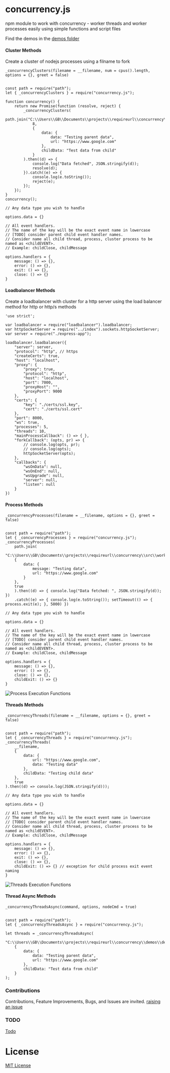 # concurrency.js

npm module to work with concurrency - worker threads and worker processes easily using simple functions and script files

Find the demos in the [demos folder](./demos)

#### Cluster Methods

Create a cluster of nodejs processes using a filname to fork

`_concurrencyClusters(filename = __filename, num = cpus().length, options = {}, greet = false)`

```

const path = require("path");
let { _concurrencyClusters } = require("concurrency.js");

function concurrency() {
    return new Promise(function (resolve, reject) {
        _concurrencyClusters(
            path.join("C:\\Users\\GB\\Documents\\projects\\requireurl\\concurrency\\src\\worker.cluster.js"),
            8,
            {
                data: {
                    data: "Testing parent data",
                    url: "https://www.google.com"
                },
                childData: "Test data from child"
            }
        ).then((d) => {
            console.log("Data fetched", JSON.stringify(d));
            resolve(d);
        }).catch((e) => {
            console.log(e.toString());
            reject(e);
        });
    });
}
concurrency();

```

```
// Any data type you wish to handle

options.data = {}

// All event handlers.
// The name of the key will be the exact event name in lowercase
// [TODO] consider parent child event handler names.
// Consider name all child thread, process, cluster process to be named as <childEVENT>.
// Example: childClose, childMessage

options.handlers = {
    message: () => {},
    error: () => {},
    exit: () => {},
    close: () => {}
}
```

#### Loadbalancer Methods

Create a loadbalancer with cluster for a http server using the load balancer method for http or http/s methods


```
'use strict';

var loadbalancer = require("loadbalancer").loadbalancer;
var httpSocketServer = require("../index").sockets.httpSocketServer;
var server = require("./express-app");

loadbalancer.loadbalancer({
    "server": server,
    "protocol": "http", // https
    "createCerts": true,
    "host": "localhost",
    "proxy": {
        "proxy": true,
        "protocol": "http",
        "host": "localhost",
        "port": 7000,
        "proxyHost": "",
        "proxyPort": 9000
    },
    "certs": {
        "key": "./certs/ssl.key",
        "cert": "./certs/ssl.cert"
    },
    "port": 8000,
    "ws": true,
    "processes": 5,
    "threads": 10,
    "mainProcessCallback": () => { },
    "forkCallback": (opts, pr) => {
        // console.log(opts, pr);
        // console.log(opts);
        httpSocketServer(opts);
    },
    "callbacks": {
        "wsOnData": null,
        "wsOnEnd": null,
        "wsUpgrade": null,
        "server": null,
        "listen": null
    }
})
```

#### Process Methods

`_concurrencyProcesses(filename = __filename, options = {}, greet = false)`

```

const path = require("path");
let { _concurrencyProcesses } = require("concurrency.js");
_concurrencyProcesses(
    path.join(
    "C:\\Users\\GB\\Documents\\projects\\requireurl\\concurrency\\src\\worker.process.js"),
    {
        data: {
            message: "Testing data",
            url: "https://www.google.com"
        }
    },
    true
    ).then((d) => { console.log("Data fetched: ", JSON.stringify(d)); })
    .catch((e) => { console.log(e.toString()); setTimeout(() => { process.exit(e); }, 5000) })

```

```
// Any data type you wish to handle

options.data = {}

// All event handlers.
// The name of the key will be the exact event name in lowercase
// [TODO] consider parent child event handler names.
// Consider name all child thread, process, cluster process to be named as <childEVENT>.
// Example: childClose, childMessage

options.handlers = {
    message: () => {},
    error: () => {},
    close: () => {},
    childExit: () => {}
}
```

![Process Execution Functions](./docs/Concurrency.js.Process.jpg)

#### Threads Methods

`_concurrencyThreads(filename = __filename, options = {}, greet = false)`

```

const path = require("path");
let { _concurrencyThreads } = require("concurrency.js");
_concurrencyThreads(
    __filename,
    {
        data: {
            url: "https://www.google.com",
            data: "Testing data"
        },
        childData: "Testing child data"
    },
    true
).then((d) => console.log(JSON.stringify(d)));

```

```
// Any data type you wish to handle

options.data = {}

// All event handlers.
// The name of the key will be the exact event name in lowercase
// [TODO] consider parent child event handler names.
// Consider name all child thread, process, cluster process to be named as <childEVENT>.
// Example: childClose, childMessage

options.handlers = {
    message: () => {},
    error: () => {},
    exit: () => {},
    close: () => {},
    childExit: () => {} // exception for child process exit event naming
}
```

![Threads Execution Functions](./docs/Concurrency.js.Threads.jpg)

#### Thread Async Methods

`_concurrencyThreadsAsync(command, options, nodeCmd = true)`

```

const path = require("path");
let { _concurrencyThreadsAsync } = require("concurrency.js");

let threads = _concurrencyThreadsAsync(
    "C:\\Users\\GB\\Documents\\projects\\requireurl\\concurrency\\demos\\demos.threads.js",
    {
        data: {
            data: "Testing parent data",
            url: "https://www.google.com"
        },
        childData: "Test data from child"
    }
);

```

### Contributions

Contributions, Feature Improvements, Bugs, and Issues are invited. [raising an issue](https://github.com/ganeshkbhat/concurrency.js/issues)

### TODO

[Todo](./todo)

# License

[MIT License](./LICENSE)

